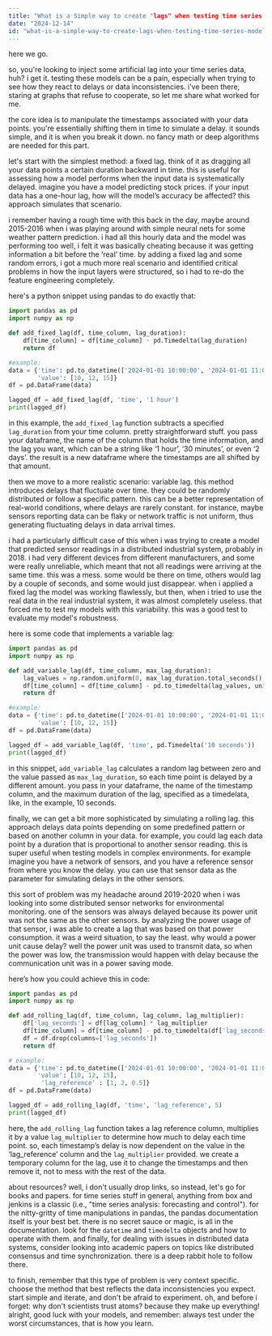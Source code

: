 ```yaml
---
title: "What is a Simple way to create "lags" when testing time series models?"
date: "2024-12-14"
id: "what-is-a-simple-way-to-create-lags-when-testing-time-series-models"
---
```


here we go.

so, you're looking to inject some artificial lag into your time series data, huh? i get it. testing these models can be a pain, especially when trying to see how they react to delays or data inconsistencies. i've been there, staring at graphs that refuse to cooperate, so let me share what worked for me.

the core idea is to manipulate the timestamps associated with your data points. you're essentially shifting them in time to simulate a delay. it sounds simple, and it is when you break it down. no fancy math or deep algorithms are needed for this part.

let's start with the simplest method: a fixed lag. think of it as dragging all your data points a certain duration backward in time. this is useful for assessing how a model performs when the input data is systematically delayed. imagine you have a model predicting stock prices. if your input data has a one-hour lag, how will the model’s accuracy be affected? this approach simulates that scenario.

i remember having a rough time with this back in the day, maybe around 2015-2016 when i was playing around with simple neural nets for some weather pattern prediction. i had all this hourly data and the model was performing too well, i felt it was basically cheating because it was getting information a bit before the ‘real’ time. by adding a fixed lag and some random errors, i got a much more real scenario and identified critical problems in how the input layers were structured, so i had to re-do the feature engineering completely.

here's a python snippet using pandas to do exactly that:

```python
import pandas as pd
import numpy as np

def add_fixed_lag(df, time_column, lag_duration):
    df[time_column] = df[time_column] - pd.Timedelta(lag_duration)
    return df

#example:
data = {'time': pd.to_datetime(['2024-01-01 10:00:00', '2024-01-01 11:00:00', '2024-01-01 12:00:00']),
        'value': [10, 12, 15]}
df = pd.DataFrame(data)

lagged_df = add_fixed_lag(df, 'time', '1 hour')
print(lagged_df)

```

in this example, the `add_fixed_lag` function subtracts a specified `lag_duration` from your time column. pretty straightforward stuff. you pass your dataframe, the name of the column that holds the time information, and the lag you want, which can be a string like ‘1 hour’, ‘30 minutes’, or even ‘2 days’. the result is a new dataframe where the timestamps are all shifted by that amount.

then we move to a more realistic scenario: variable lag. this method introduces delays that fluctuate over time. they could be randomly distributed or follow a specific pattern. this can be a better representation of real-world conditions, where delays are rarely constant. for instance, maybe sensors reporting data can be flaky or network traffic is not uniform, thus generating fluctuating delays in data arrival times.

i had a particularly difficult case of this when i was trying to create a model that predicted sensor readings in a distributed industrial system, probably in 2018. i had very different devices from different manufacturers, and some were really unreliable, which meant that not all readings were arriving at the same time. this was a mess. some would be there on time, others would lag by a couple of seconds, and some would just disappear. when i applied a fixed lag the model was working flawlessly, but then, when i tried to use the real data in the real industrial system, it was almost completely useless. that forced me to test my models with this variability. this was a good test to evaluate my model's robustness.

here is some code that implements a variable lag:

```python
import pandas as pd
import numpy as np

def add_variable_lag(df, time_column, max_lag_duration):
    lag_values = np.random.uniform(0, max_lag_duration.total_seconds(), size=len(df))
    df[time_column] = df[time_column] - pd.to_timedelta(lag_values, unit='s')
    return df

#example:
data = {'time': pd.to_datetime(['2024-01-01 10:00:00', '2024-01-01 11:00:00', '2024-01-01 12:00:00']),
        'value': [10, 12, 15]}
df = pd.DataFrame(data)

lagged_df = add_variable_lag(df, 'time', pd.Timedelta('10 seconds'))
print(lagged_df)
```

in this snippet, `add_variable_lag` calculates a random lag between zero and the value passed as `max_lag_duration`, so each time point is delayed by a different amount. you pass in your dataframe, the name of the timestamp column, and the maximum duration of the lag, specified as a timedelata, like, in the example, 10 seconds.

finally, we can get a bit more sophisticated by simulating a rolling lag. this approach delays data points depending on some predefined pattern or based on another column in your data. for example, you could lag each data point by a duration that is proportional to another sensor reading. this is super useful when testing models in complex environments. for example imagine you have a network of sensors, and you have a reference sensor from where you know the delay. you can use that sensor data as the parameter for simulating delays in the other sensors.

this sort of problem was my headache around 2019-2020 when i was looking into some distributed sensor networks for environmental monitoring. one of the sensors was always delayed because its power unit was not the same as the other sensors. by analyzing the power usage of that sensor, i was able to create a lag that was based on that power consumption. it was a weird situation, to say the least. why would a power unit cause delay? well the power unit was used to transmit data, so when the power was low, the transmission would happen with delay because the communication unit was in a power saving mode.

here’s how you could achieve this in code:

```python
import pandas as pd
import numpy as np

def add_rolling_lag(df, time_column, lag_column, lag_multiplier):
    df['lag_seconds'] = df[lag_column] * lag_multiplier
    df[time_column] = df[time_column] - pd.to_timedelta(df['lag_seconds'], unit='s')
    df = df.drop(columns=['lag_seconds'])
    return df

# example:
data = {'time': pd.to_datetime(['2024-01-01 10:00:00', '2024-01-01 11:00:00', '2024-01-01 12:00:00']),
        'value': [10, 12, 15],
         'lag_reference' : [1, 2, 0.5]}
df = pd.DataFrame(data)

lagged_df = add_rolling_lag(df, 'time', 'lag_reference', 5)
print(lagged_df)

```

here, the `add_rolling_lag` function takes a lag reference column, multiplies it by a value `lag_multiplier` to determine how much to delay each time point. so, each timestamp’s delay is now dependent on the value in the ‘lag\_reference’ column and the `lag_multiplier` provided. we create a temporary column for the lag, use it to change the timestamps and then remove it, not to mess with the rest of the data.

about resources? well, i don't usually drop links, so instead, let's go for books and papers. for time series stuff in general, anything from box and jenkins is a classic (i.e., "time series analysis: forecasting and control"). for the nitty-gritty of time manipulations in pandas, the pandas documentation itself is your best bet. there is no secret sauce or magic, is all in the documentation. look for the `datetime` and `timedelta` objects and how to operate with them. and finally, for dealing with issues in distributed data systems, consider looking into academic papers on topics like distributed consensus and time synchronization. there is a deep rabbit hole to follow there.

to finish, remember that this type of problem is very context specific. choose the method that best reflects the data inconsistencies you expect. start simple and iterate, and don't be afraid to experiment. oh, and before i forget: why don't scientists trust atoms? because they make up everything! alright, good luck with your models, and remember: always test under the worst circumstances, that is how you learn.
